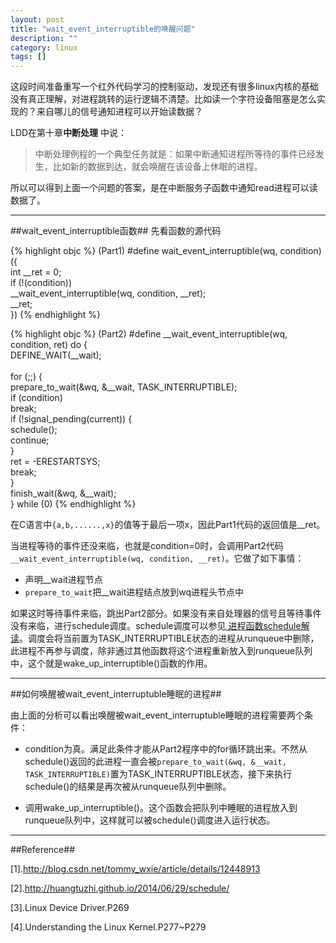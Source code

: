```yaml
---
layout: post
title: "wait_event_interruptible的唤醒问题"
description: ""
category: linux
tags: []
---
```

这段时间准备重写一个红外代码学习的控制驱动，发现还有很多linux内核的基础没有真正理解，对进程跳转的运行逻辑不清楚。比如读一个字符设备阻塞是怎么实现的？来自哪儿的信号通知进程可以开始读数据？

LDD在第十章**中断处理** 中说：

> 中断处理例程的一个典型任务就是：如果中断通知进程所等待的事件已经发生，比如新的数据到达，就会唤醒在该设备上休眠的进程。

所以可以得到上面一个问题的答案，是在中断服务子函数中通知read进程可以读数据了。

--------------------------------------------------------------------
##wait_event_interruptible函数##
先看函数的源代码

{% highlight objc %}
(Part1)
#define wait_event_interruptible(wq, condition)   \
({ \
    int __ret = 0;                  \
    if (!(condition))          \
        __wait_event_interruptible(wq, condition, __ret);  \
    __ret;   \
})
{% endhighlight %}

{% highlight objc %}
(Part2)
#define __wait_event_interruptible(wq, condition, ret)
    do { \
    DEFINE_WAIT(__wait);   \
                            \
    for (;;) {              \
        prepare_to_wait(&wq, &__wait, TASK_INTERRUPTIBLE); \
        if (condition)        \
            break;            \
        if (!signal_pending(current)) {    \
            schedule();       \
            continue;            \
        }                   \
        ret = -ERESTARTSYS;   \
        break;        \
    }                  \
    finish_wait(&wq, &__wait);   \
} while (0)
{% endhighlight %}


在C语言中`{a,b,......,x}`的值等于最后一项x，因此Part1代码的返回值是__ret。

当进程等待的事件还没来临，也就是condition=0时，会调用Part2代码`__wait_event_interruptible(wq, condition, __ret)`。它做了如下事情：

+ 声明__wait进程节点
+ `prepare_to_wait`把__wait进程结点放到wq进程头节点中

如果这时等待事件来临，跳出Part2部分。如果没有来自处理器的信号且等待事件没有来临，进行schedule调度。schedule调度可以参见[
进程函数schedule解读](http://huangtuzhi.github.io/2014/06/29/schedule)。调度会将当前置为TASK_INTERRUPTIBLE状态的进程从runqueue中删除，此进程不再参与调度，除非通过其他函数将这个进程重新放入到runqueue队列中，这个就是wake_up_interruptible()函数的作用。

------------------------------------------------------------------
##如何唤醒被wait_event_interruptuble睡眠的进程##

由上面的分析可以看出唤醒被wait_event_interruptuble睡眠的进程需要两个条件：

+ condition为真。满足此条件才能从Part2程序中的for循环跳出来。不然从schedule()返回的此进程一直会被`prepare_to_wait(&wq, &__wait, TASK_INTERRUPTIBLE)`置为TASK_INTERRUPTIBLE状态，接下来执行schedule()的结果是再次被从runqueue队列中删除。

+ 调用wake_up_interruptible()。这个函数会把队列中睡眠的进程放入到runqueue队列中，这样就可以被schedule()调度进入运行状态。

--------------------------------------------------------------------
##Reference##

[1].http://blog.csdn.net/tommy_wxie/article/details/12448913

[2].http://huangtuzhi.github.io/2014/06/29/schedule/

[3].Linux Device Driver.P269

[4].Understanding the Linux Kernel.P277~P279

